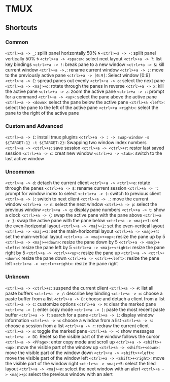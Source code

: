 # TMUX
## Shortcuts
### Common
`<ctrl>+a -> _`: splilt panel horizontally 50% :cyclone:
`<ctrl>+a -> -`: splilt panel vertically 50% :cyclone:
`<ctrl>+a -> <space>`: select next layout
`<ctrl>+a -> ?`: list key bindings
`<ctrl>+a -> !`: break pane to a new window
`<ctrl>+a -> &`: kill current window
`<ctrl>+a ->,`: rename current window
`<ctrl>+a -> ;`: move to the previously active pane
`<ctrl>+a -> [0:9]`: Select window [0:9]
`<ctrl>+a -> E`: spread panes out evenly
`<ctrl>+a -> o`: select the next pane
`<ctrl>+a -> <maj>+o`: rotate through the panes in reverse
`<ctrl>+a -> x`: kill the active pane
`<ctrl>+a -> z`: zoom the active pane
`<ctrl>+a -> :`: prompt for a command
`<ctrl>+a -> <up>`: select the pane above the active pane
`<ctrl>+a -> <down>`: select the pane below the active pane
`<ctrl>+a <left>`: select the pane to the left of the active pane
`<ctrl>+a <right>`: select the pane to the right of the active pane
### Custom and Advanced
`<ctrl>+a -> I`: install tmux plugins
`<ctrl>+a -> : -> swap-window -s ${TARGET-1} -t ${TARGET-2}`: Swapping two window index numbers
`<ctrl>+a -> <ctrl>+s`: save session
`<ctrl>+a -> <ctrl>+r`: restor last saved session
`<ctrl>+a -> c`: creat new window
`<ctrl>+a -> <tab>`: switch to the last active window
### Uncommon
`<ctrl>+a -> d`: detach the current client
`<ctrl>+a -> <ctrl>+o`: rotate through the panes 
`<ctrl>+a -> $`: rename current session
`<ctrl>+a -> '`: prompt for window index to select
`<ctrl>+a -> (`: switch to previous client
`<ctrl>+a -> )`: switch to next client
`<ctrl>+a -> .`: move the current window
`<ctrl>+a -> n`: select the next window
`<ctrl>+a -> p`: select the previous window
`<ctrl>+a -> q`: display pane numbers
`<ctrl>+a -> t`: show a clock
`<ctrl>+a -> {`: swap the active pane with the pane above
`<ctrl>+a -> }`: swap the active pane with the pane below
`<ctrl>+a -> <maj>+1`: set the even-horizontal layout
`<ctrl>+a -> <maj>+2`: set the even-vertical layout
`<ctrl>+a -> <maj>+3`: set the main-horizontal layout
`<ctrl>+a -> <maj>+4`: set the main-vertical layout
`<ctrl>+a -> <maj>+<up>`: resize the pane up by 5
`<ctrl>+a -> <maj>+<down>`: resize the pane down by 5
`<ctrl>+a -> <maj>+<left>`: resize the pane left by 5
`<ctrl>+a -> <maj>+<right>`: resize the pane right by 5
`<ctrl>+a -> <ctrl>+<up>`: resize the pane up
`<ctrl>+a -> <ctrl>+<down>`: resize the pane down
`<ctrl>+a -> <ctrl>+<left>`:  resize the pane left
`<ctrl>+a -> <ctrl>+<right>`: resize the pane right
### Unknown
`<ctrl>+a -> <ctrl>+z`: suspend the current client
`<ctrl>+a -> #`: list all paste buffers
`<ctrl>+a -> /`: describe key binding
`<ctrl>+a -> =`: choose a paste buffer from a list
`<ctrl>+a -> D`: choose and detach a client from a list
`<ctrl>+a -> C`: customize options
`<ctrl>+a -> M`: clear the marked pane
`<ctrl>+a -> [`: enter copy mode
`<ctrl>+a -> ]`: paste the most recent paste buffer
`<ctrl>+a -> f`: search for a pane
`<ctrl>+a -> i`: display window information
`<ctrl>+a -> w`: choose a window from a list
`<ctrl>+a -> s`: choose a session from a list
`<ctrl>+a -> r`: redraw the current client
`<ctrl>+a -> m`: toggle the marked pane
`<ctrl>+a -> ~`: show messages
`<ctrl>+a -> DC`: Reset so the visible part of the window follows the cursor
`<ctrl>+a -> <PPage>`: enter copy mode and scroll up
`<ctrl>+a -> <shift>+<up>`: move the visible part of the window up
`<ctrl>+a -> <shift>+<down>`: move the visible part of the window down
`<ctrl>+a -> <shift>+<left>`: move the visible part of the window left
`<ctrl>+a -> <shift>+<right>`: move the visible part of the window right
`<ctrl>+a -> <maj>+5`: select the tiled layout
`<ctrl>+a -> <maj>+n`: select the next window with an alert
`<ctrl>+a -> <maj>+p`: select the previous window with an alert
